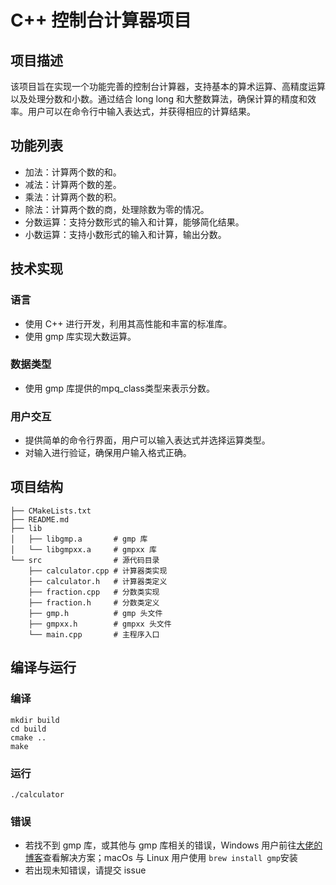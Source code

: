 # C++ 控制台计算器项目
## 项目描述
该项目旨在实现一个功能完善的控制台计算器，支持基本的算术运算、高精度运算以及处理分数和小数。通过结合 long long 和大整数算法，确保计算的精度和效率。用户可以在命令行中输入表达式，并获得相应的计算结果。

## 功能列表
- 加法：计算两个数的和。
- 减法：计算两个数的差。
- 乘法：计算两个数的积。
- 除法：计算两个数的商，处理除数为零的情况。
- 分数运算：支持分数形式的输入和计算，能够简化结果。
- 小数运算：支持小数形式的输入和计算，输出分数。

## 技术实现
### 语言
- 使用 C++ 进行开发，利用其高性能和丰富的标准库。
- 使用 gmp 库实现大数运算。

### 数据类型
- 使用 gmp 库提供的mpq_class类型来表示分数。

### 用户交互
- 提供简单的命令行界面，用户可以输入表达式并选择运算类型。
- 对输入进行验证，确保用户输入格式正确。

## 项目结构
```
├── CMakeLists.txt
├── README.md
├── lib
│   ├── libgmp.a       # gmp 库
│   └── libgmpxx.a     # gmpxx 库
└── src                # 源代码目录
    ├── calculator.cpp # 计算器类实现
    ├── calculator.h   # 计算器类定义
    ├── fraction.cpp   # 分数类实现
    ├── fraction.h     # 分数类定义
    ├── gmp.h          # gmp 头文件
    ├── gmpxx.h        # gmpxx 头文件
    └── main.cpp       # 主程序入口
```

## 编译与运行
### 编译
```
mkdir build
cd build
cmake ..
make
```

### 运行
```
./calculator
```

### 错误
- 若找不到 gmp 库，或其他与 gmp 库相关的错误，Windows 用户前往[大佬的博客](https://wdh.hk/docs/gmp-windows/)查看解决方案；macOs 与 Linux 用户使用 ```brew install gmp```安装
- 若出现未知错误，请提交 issue